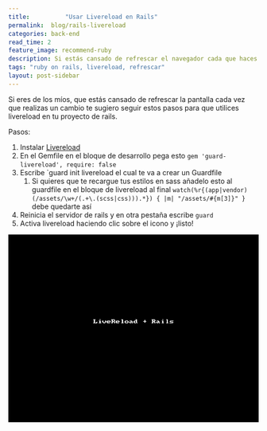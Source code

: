 ```yaml
---
title:  		"Usar Livereload en Rails"
permalink: 	blog/rails-livereload
categories: back-end
read_time: 2
feature_image: recommend-ruby
description: Si estás cansado de refrescar el navegador cada que haces un proyecto en rails, usa livereload
tags: "ruby on rails, livereload, refrescar"
layout: post-sidebar
---
```


Si eres de los míos, que estás cansado de refrescar la pantalla cada vez que realizas un cambio te sugiero seguir estos pasos para que utilices livereload en tu proyecto de rails.

Pasos:

1. Instalar [Livereload](https://chrome.google.com/webstore/detail/livereload/jnihajbhpnppcggbcgedagnkighmdlei?hl=en)
1. En el Gemfile en el bloque de desarrollo pega esto `gem 'guard-livereload', require: false`
1. Escribe `guard init livereload el cual te va a crear un Guardfile
	1. Si quieres que te recargue tus estilos en sass añadelo esto al guardfile en el bloque de livereload al final `watch(%r{(app|vendor)(/assets/\w+/(.+\.(scss|css))).*}) { |m| "/assets/#{m[3]}" }` debe quedarte así
1. Reinicia el servidor de rails y en otra pestaña escribe `guard`
1. Activa livereload haciendo clic sobre el icono y ¡listo!

![livereload rails guard anamariasosa](/assets/img/posts/livereload.gif)
